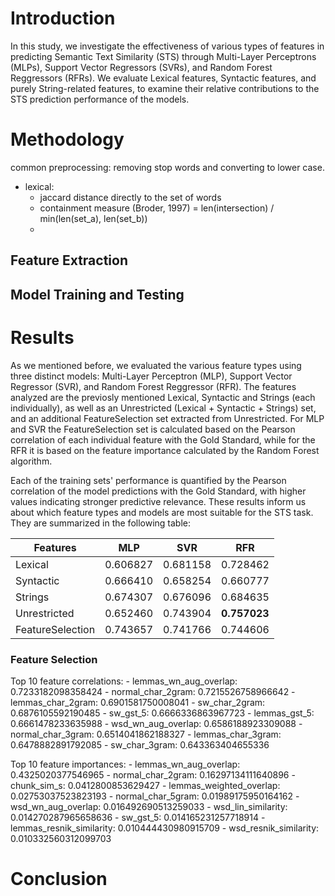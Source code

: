 # Introduction
In this study, we investigate the effectiveness of various types of features in predicting Semantic Text Similarity (STS) through Multi-Layer Perceptrons (MLPs), Support Vector Regressors (SVRs), and Random Forest Reggressors (RFRs). We evaluate Lexical features, Syntactic features, and purely String-related features, to examine their relative contributions to the STS prediction performance of the models.

# Methodology 
common preprocessing: removing stop words and converting to lower case. 
- lexical: 
    * jaccard distance directly to the set of words
    * containment measure (Broder, 1997) = len(intersection) / min(len(set_a), len(set_b))
    * 

## Feature Extraction

## Model Training and Testing

# Results
As we mentioned before, we evaluated the various feature types using three distinct models: Multi-Layer Perceptron (MLP), Support Vector Regressor (SVR), and Random Forest Reggressor (RFR). The features analyzed are the previosly mentioned Lexical, Syntactic and Strings (each individually), as well as an Unrestricted (Lexical + Syntactic + Strings) set, and an additional FeatureSelection set extracted from Unrestricted. For MLP and SVR the FeatureSelection set is calculated based on the Pearson correlation of each individual feature with the Gold Standard, while for the RFR it is based on the feature importance calculated by the Random Forest algorithm.

Each of the training sets' performance is quantified by the Pearson correlation of the model predictions with the Gold Standard, with higher values indicating stronger predictive relevance. These results inform us about which feature types and models are most suitable for the STS task. They are summarized in the following table:

| Features           | MLP         | SVR         | RFR         |
|--------------------|-------------|-------------|-------------|
| Lexical            | 0.606827    | 0.681158    | 0.728462    |
| Syntactic          | 0.666410    | 0.658254    | 0.660777    |
| Strings            | 0.674307    | 0.676096    | 0.684635    |
| Unrestricted       | 0.652460    | 0.743904    | **0.757023**|
| FeatureSelection   | 0.743657    | 0.741766    | 0.744606    |

### Feature Selection

Top 10 feature correlations:
    - lemmas_wn_aug_overlap: 0.7233182098358424
    - normal_char_2gram: 0.7215526758966642
    - lemmas_char_2gram: 0.6901581750008041
    - sw_char_2gram: 0.6876105592190485
    - sw_gst_5: 0.6666336863967723
    - lemmas_gst_5: 0.6661478233635988
    - wsd_wn_aug_overlap: 0.6586188923309088
    - normal_char_3gram: 0.6514041862188327
    - lemmas_char_3gram: 0.6478882891792085
    - sw_char_3gram: 0.643363404655336

Top 10 feature importances:
    - lemmas_wn_aug_overlap: 0.4325020377546965
    - normal_char_2gram: 0.16297134111640896
    - chunk_sim_s: 0.0412800853629427
    - lemmas_weighted_overlap: 0.02753037523823193
    - normal_char_5gram: 0.01989175950164162
    - wsd_wn_aug_overlap: 0.016492690513259033
    - wsd_lin_similarity: 0.014270287965658636
    - sw_gst_5: 0.014165231257718914
    - lemmas_resnik_similarity: 0.010444430980915709
    - wsd_resnik_similarity: 0.010332560312099703



# Conclusion
